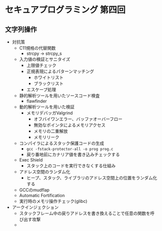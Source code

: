 # セキュアプログラミング 第四回

## 文字列操作

* 対抗策
  * C11規格の代替関数
    * strcpy -> strcpy_s
  * 入力値の検証とサニタイズ
    * 上限値チェック
    * 正規表現によるパターンマッチング
      * ホワイトリスト
      * ブラックリスト
    * エスケープ処理
  * 静的解析ツールを用いたソースコード検査
    * flawfinder
  * 動的解析ツールを用いた検証
    * メモリデバッガValgrind
      * オフバイワンエラー、バッファオーバーフロー
      * 無効なポインタによるメモリアクセス
      * メモリの二重解放
      * メモリリーク
  * コンパイラによるスタック保護コードの生成
    * `gcc -fstack-protector-all -o prog prog.c`
    * 戻り番地前にカナリア値を書き込みチェックする
  * Exec Shield
    * スタック上のコードを実行できなくする仕組み
  * アドレス空間のランダム化
    * ヒープ、スタック、ライブラリのアドレス空間上の位置をランダム化する
  * GCCのmudflap
  * Automatic Fortification
  * 実行時のメモリ操作チェック(glibc)
* アークインジェクション
  * スタックフレーム中の戻りアドレスを書き換えることで任意の関数を呼び出す攻撃
  *
